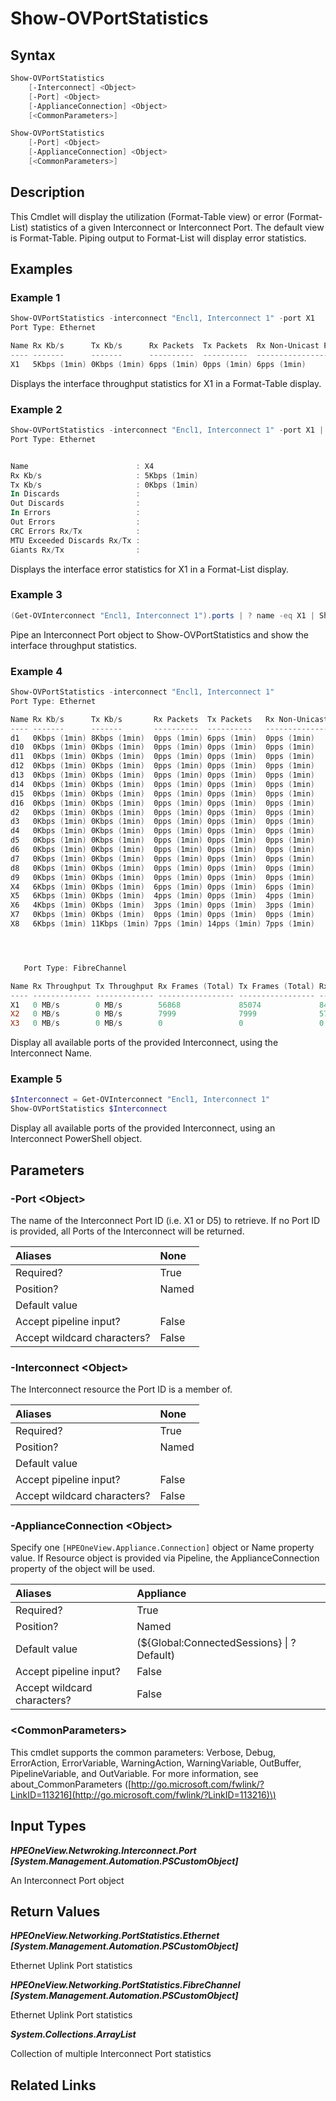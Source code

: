 ﻿---
description: Display Interconnect Port Statistics.
---

# Show-OVPortStatistics

## Syntax

```powershell
Show-OVPortStatistics
    [-Interconnect] <Object>
    [-Port] <Object>
    [-ApplianceConnection] <Object>
    [<CommonParameters>]
```

```powershell
Show-OVPortStatistics
    [-Port] <Object>
    [-ApplianceConnection] <Object>
    [<CommonParameters>]
```

## Description

This Cmdlet will display the utilization (Format-Table view) or error (Format-List) statistics of a given Interconnect or Interconnect Port.  The default view is Format-Table.  Piping output to Format-List will display error statistics.

## Examples

###  Example 1 

```powershell
Show-OVPortStatistics -interconnect "Encl1, Interconnect 1" -port X1
Port Type: Ethernet

Name Rx Kb/s      Tx Kb/s      Rx Packets  Tx Packets  Rx Non-Unicast PPS Tx Non-Unicast PPS
---- -------      -------      ----------  ----------  ------------------ ------------------
X1   5Kbps (1min) 0Kbps (1min) 6pps (1min) 0pps (1min) 6pps (1min)        0pps (1min)
```

Displays the interface throughput statistics for X1 in a Format-Table display.

###  Example 2 

```powershell
Show-OVPortStatistics -interconnect "Encl1, Interconnect 1" -port X1 | FL
Port Type: Ethernet


Name                        : X4
Rx Kb/s                     : 5Kbps (1min)
Tx Kb/s                     : 0Kbps (1min)
In Discards                 :
Out Discards                :
In Errors                   :
Out Errors                  :
CRC Errors Rx/Tx            :
MTU Exceeded Discards Rx/Tx :
Giants Rx/Tx                :
```

Displays the interface error statistics for X1 in a Format-List display.

###  Example 3 

```powershell
(Get-OVInterconnect "Encl1, Interconnect 1").ports | ? name -eq X1 | Show-OVPortStatistics
```

Pipe an Interconnect Port object to Show-OVPortStatistics and show the interface throughput statistics.

###  Example 4 

```powershell
Show-OVPortStatistics -interconnect "Encl1, Interconnect 1"
Port Type: Ethernet

Name Rx Kb/s      Tx Kb/s       Rx Packets  Tx Packets   Rx Non-Unicast PPS Tx Non-Unicast PPS
---- -------      -------       ----------  ----------   ------------------ ------------------
d1   0Kbps (1min) 8Kbps (1min)  0pps (1min) 6pps (1min)  0pps (1min)        5pps (1min)
d10  0Kbps (1min) 0Kbps (1min)  0pps (1min) 0pps (1min)  0pps (1min)        0pps (1min)
d11  0Kbps (1min) 0Kbps (1min)  0pps (1min) 0pps (1min)  0pps (1min)        0pps (1min)
d12  0Kbps (1min) 0Kbps (1min)  0pps (1min) 0pps (1min)  0pps (1min)        0pps (1min)
d13  0Kbps (1min) 0Kbps (1min)  0pps (1min) 0pps (1min)  0pps (1min)        0pps (1min)
d14  0Kbps (1min) 0Kbps (1min)  0pps (1min) 0pps (1min)  0pps (1min)        0pps (1min)
d15  0Kbps (1min) 0Kbps (1min)  0pps (1min) 0pps (1min)  0pps (1min)        0pps (1min)
d16  0Kbps (1min) 0Kbps (1min)  0pps (1min) 0pps (1min)  0pps (1min)        0pps (1min)
d2   0Kbps (1min) 0Kbps (1min)  0pps (1min) 0pps (1min)  0pps (1min)        0pps (1min)
d3   0Kbps (1min) 0Kbps (1min)  0pps (1min) 0pps (1min)  0pps (1min)        0pps (1min)
d4   0Kbps (1min) 0Kbps (1min)  0pps (1min) 0pps (1min)  0pps (1min)        0pps (1min)
d5   0Kbps (1min) 0Kbps (1min)  0pps (1min) 0pps (1min)  0pps (1min)        0pps (1min)
d6   0Kbps (1min) 0Kbps (1min)  0pps (1min) 0pps (1min)  0pps (1min)        0pps (1min)
d7   0Kbps (1min) 0Kbps (1min)  0pps (1min) 0pps (1min)  0pps (1min)        0pps (1min)
d8   0Kbps (1min) 0Kbps (1min)  0pps (1min) 0pps (1min)  0pps (1min)        0pps (1min)
d9   0Kbps (1min) 0Kbps (1min)  0pps (1min) 0pps (1min)  0pps (1min)        0pps (1min)
X4   6Kbps (1min) 0Kbps (1min)  6pps (1min) 0pps (1min)  6pps (1min)        0pps (1min)
X5   6Kbps (1min) 0Kbps (1min)  4pps (1min) 0pps (1min)  4pps (1min)        0pps (1min)
X6   4Kbps (1min) 0Kbps (1min)  3pps (1min) 0pps (1min)  3pps (1min)        0pps (1min)
X7   0Kbps (1min) 0Kbps (1min)  0pps (1min) 0pps (1min)  0pps (1min)        0pps (1min)
X8   6Kbps (1min) 11Kbps (1min) 7pps (1min) 14pps (1min) 7pps (1min)        14pps (1min)




   Port Type: FibreChannel

Name Rx Throughput Tx Throughput Rx Frames (Total) Tx Frames (Total) Rx Bytes (Total) Tx Bytes (Total)
---- ------------- ------------- ----------------- ----------------- ---------------- ----------------
X1   0 MB/s        0 MB/s        56868             85074             84809592         146546884
X2   0 MB/s        0 MB/s        7999              7999              579644           622152
X3   0 MB/s        0 MB/s        0                 0                 0                0
```

Display all available ports of the provided Interconnect, using the Interconnect Name.

###  Example 5 

```powershell
$Interconnect = Get-OVInterconnect "Encl1, Interconnect 1"
Show-OVPortStatistics $Interconnect
```

Display all available ports of the provided Interconnect, using an Interconnect PowerShell object.

## Parameters

### -Port &lt;Object&gt;

The name of the Interconnect Port ID (i.e. X1 or D5) to retrieve.  If no Port ID is provided, all Ports of the Interconnect will be returned.

| Aliases | None |
| :--- | :--- |
| Required? | True |
| Position? | Named |
| Default value |  |
| Accept pipeline input? | False |
| Accept wildcard characters? | False |

### -Interconnect &lt;Object&gt;

The Interconnect resource the Port ID is a member of.

| Aliases | None |
| :--- | :--- |
| Required? | True |
| Position? | Named |
| Default value |  |
| Accept pipeline input? | False |
| Accept wildcard characters? | False |

### -ApplianceConnection &lt;Object&gt;

Specify one `[HPEOneView.Appliance.Connection]` object or Name property value. If Resource object is provided via Pipeline, the ApplianceConnection property of the object will be used.

| Aliases | Appliance |
| :--- | :--- |
| Required? | True |
| Position? | Named |
| Default value | (${Global:ConnectedSessions} &vert; ? Default) |
| Accept pipeline input? | False |
| Accept wildcard characters? | False |

### &lt;CommonParameters&gt;

This cmdlet supports the common parameters: Verbose, Debug, ErrorAction, ErrorVariable, WarningAction, WarningVariable, OutBuffer, PipelineVariable, and OutVariable. For more information, see about\_CommonParameters \([http://go.microsoft.com/fwlink/?LinkID=113216](http://go.microsoft.com/fwlink/?LinkID=113216)\)

## Input Types

_**HPEOneView.Netwroking.Interconnect.Port [System.Management.Automation.PSCustomObject]**_

An Interconnect Port object

## Return Values

_**HPEOneView.Networking.PortStatistics.Ethernet [System.Management.Automation.PSCustomObject]**_

Ethernet Uplink Port statistics

_**HPEOneView.Networking.PortStatistics.FibreChannel [System.Management.Automation.PSCustomObject]**_

Ethernet Uplink Port statistics

_**System.Collections.ArrayList**_

Collection of multiple Interconnect Port statistics

## Related Links

